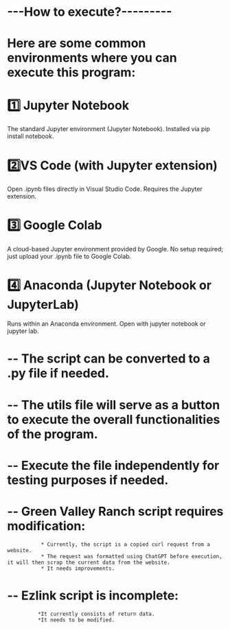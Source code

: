 # ---How to execute?---------


# Here are some common environments where you can execute this program:

# 1️⃣ Jupyter Notebook
The standard Jupyter environment (Jupyter Notebook).
Installed via pip install notebook.

# 2️⃣VS Code (with Jupyter extension)
Open .ipynb files directly in Visual Studio Code.
Requires the Jupyter extension.

# 3️⃣ Google Colab
A cloud-based Jupyter environment provided by Google.
No setup required; just upload your .ipynb file to Google Colab.

# 4️⃣ Anaconda (Jupyter Notebook or JupyterLab)
Runs within an Anaconda environment.
Open with jupyter notebook or jupyter lab.

# -- The script can be converted to a .py file if needed.

# -- The utils file will serve as a button to execute the overall functionalities of the program.

# -- Execute the file independently for testing purposes if needed.

# -- Green Valley Ranch script requires modification:
               * Currently, the script is a copied curl request from a website.
               * The request was formatted using ChatGPT before execution, it will then scrap the current data from the website.
               * It needs improvements.

# -- Ezlink script is incomplete:
              *It currently consists of return data.
              *It needs to be modified.
